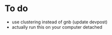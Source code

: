 # To do
<ul>
    <li>use clustering instead of gnb (update devpost)</li>
    <li>actually run this on your computer detached</li>
</ul>